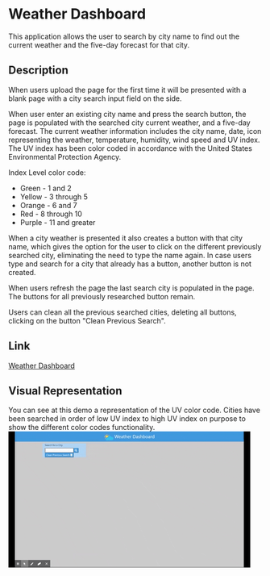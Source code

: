 # Weather Dashboard
This application allows the user to search by city name to find out the current weather and the five-day forecast for that city.

## Description
When users upload the page for the first time it will be presented with a blank page with a city search input field on the side.

When user enter an existing city name and press the search button, the page is populated with the searched city current weather, and a five-day forecast. The current weather information includes the city name, date, icon representing the weather, temperature, humidity, wind speed and UV index. The UV index has been color coded in accordance with the United States Environmental Protection Agency.

Index Level color code:
* Green - 1 and 2
* Yellow - 3 through 5
* Orange - 6 and 7
* Red - 8 through 10
* Purple - 11 and greater

When a city weather is presented it also creates a button with that city name, which gives the option for the user to click on the different previously searched city, eliminating the need to type the name again. In case users type and search for a city that already has a button, another button is not created.

When users refresh the page the last search city is populated in the page. The buttons for all previously researched button remain.

Users can clean all the previous searched cities, deleting all buttons, clicking on the button "Clean Previous Search".

## Link
[Weather Dashboard](https://mimila-85.github.io/Weather-Dashboard/)

## Visual Representation
You can see at this demo a representation of the UV color code. Cities have been searched in order of low UV index to high UV index on purpose to show the different color codes functionality.
![Weather Dashboard Demo](https://github.com/Mimila-85/06-Homework-Weather-Dashboard/blob/master/assets/images/weatherDashboard.gif)
